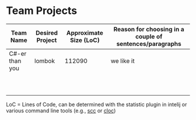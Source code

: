 # Team Projects

| Team Name      | Desired Project | Approximate Size (LoC) | Reason for choosing in a couple of sentences/paragraphs |
| -------------- | --------------- | ---------------------- | ------------------------------------------------------- |
| C#-er than you | lombok          | 112090                 | we like it                                              |
|                |                 |                        |                                                         |
|                |                 |                        |                                                         |
|                |                 |                        |                                                         |
|                |                 |                        |                                                         |
|                |                 |                        |                                                         |
|                |                 |                        |                                                         |
|                |                 |                        |                                                         |
|                |                 |                        |                                                         |
|                |                 |                        |                                                         |
|                |                 |                        |                                                         |


LoC = Lines of Code, can be determined with the statistic plugin in intelij or various command line tools (e.g., [scc](https://github.com/boyter/scc) or [cloc](https://github.com/AlDanial/cloc))
